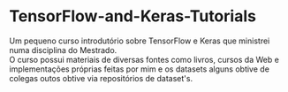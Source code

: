 # TensorFlow-and-Keras-Tutorials

Um pequeno curso introdutório sobre TensorFlow e Keras que ministrei numa disciplina do Mestrado.<br>
O curso possui materiais de diversas fontes como livros, cursos da Web e implementações próprias
feitas por mim e os datasets alguns obtive de colegas outos obtive via repositórios de dataset's.

